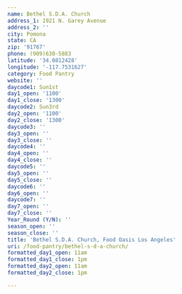```yaml
---
name: Bethel S.D.A. Church
address_1: 1921 N. Garey Avenue
address_2: ''
city: Pomona
state: CA
zip: '91767'
phone: (909)630-5883
latitude: '34.0812428'
longitude: '-117.7531627'
category: Food Pantry
website: ''
daycode1: Sun1st
day1_open: '1100'
day1_close: '1300'
daycode2: Sun3rd
day2_open: '1100'
day2_close: '1300'
daycode3: ''
day3_open: ''
day3_close: ''
daycode4: ''
day4_open: ''
day4_close: ''
daycode5: ''
day5_open: ''
day5_close: ''
daycode6: ''
day6_open: ''
daycode7: ''
day7_open: ''
day7_close: ''
Year_Round (Y/N): ''
season_open: ''
season_close: ''
title: 'Bethel S.D.A. Church, Food Oasis Los Angeles'
uri: /food-pantry/bethel-s-d-a-church/
formatted_day1_open: 11am
formatted_day1_close: 1pm
formatted_day2_open: 11am
formatted_day2_close: 1pm

---
```

